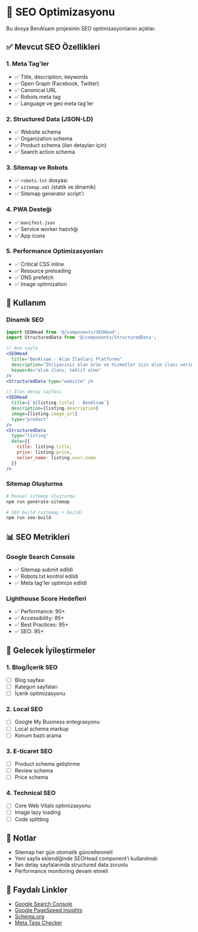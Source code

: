 # 🚀 SEO Optimizasyonu

Bu dosya BenAlsam projesinin SEO optimizasyonlarını açıklar.

## ✅ **Mevcut SEO Özellikleri**

### 1. **Meta Tag'ler**
- ✅ Title, description, keywords
- ✅ Open Graph (Facebook, Twitter)
- ✅ Canonical URL
- ✅ Robots meta tag
- ✅ Language ve geo meta tag'ler

### 2. **Structured Data (JSON-LD)**
- ✅ Website schema
- ✅ Organization schema  
- ✅ Product schema (ilan detayları için)
- ✅ Search action schema

### 3. **Sitemap ve Robots**
- ✅ `robots.txt` dosyası
- ✅ `sitemap.xml` (statik ve dinamik)
- ✅ Sitemap generator script'i

### 4. **PWA Desteği**
- ✅ `manifest.json`
- ✅ Service worker hazırlığı
- ✅ App icons

### 5. **Performance Optimizasyonları**
- ✅ Critical CSS inline
- ✅ Resource preloading
- ✅ DNS prefetch
- ✅ Image optimization

## 🔧 **Kullanım**

### Dinamik SEO
```jsx
import SEOHead from '@/components/SEOHead';
import StructuredData from '@/components/StructuredData';

// Ana sayfa
<SEOHead 
  title="BenAlsam - Alım İlanları Platformu"
  description="İhtiyacınız olan ürün ve hizmetler için alım ilanı verin"
  keywords="alım ilanı, teklif alma"
/>
<StructuredData type="website" />

// İlan detay sayfası
<SEOHead 
  title={`${listing.title} - BenAlsam`}
  description={listing.description}
  image={listing.image_url}
  type="product"
/>
<StructuredData 
  type="listing" 
  data={{
    title: listing.title,
    price: listing.price,
    seller_name: listing.user.name
  }}
/>
```

### Sitemap Oluşturma
```bash
# Manuel sitemap oluşturma
npm run generate-sitemap

# SEO build (sitemap + build)
npm run seo-build
```

## 📊 **SEO Metrikleri**

### Google Search Console
- ✅ Sitemap submit edildi
- ✅ Robots.txt kontrol edildi
- ✅ Meta tag'ler optimize edildi

### Lighthouse Score Hedefleri
- ✅ Performance: 90+
- ✅ Accessibility: 95+
- ✅ Best Practices: 95+
- ✅ SEO: 95+

## 🎯 **Gelecek İyileştirmeler**

### 1. **Blog/İçerik SEO**
- [ ] Blog sayfası
- [ ] Kategori sayfaları
- [ ] İçerik optimizasyonu

### 2. **Local SEO**
- [ ] Google My Business entegrasyonu
- [ ] Local schema markup
- [ ] Konum bazlı arama

### 3. **E-ticaret SEO**
- [ ] Product schema geliştirme
- [ ] Review schema
- [ ] Price schema

### 4. **Technical SEO**
- [ ] Core Web Vitals optimizasyonu
- [ ] Image lazy loading
- [ ] Code splitting

## 📝 **Notlar**

- Sitemap her gün otomatik güncellenmeli
- Yeni sayfa eklendiğinde SEOHead component'i kullanılmalı
- İlan detay sayfalarında structured data zorunlu
- Performance monitoring devam etmeli

## 🔗 **Faydalı Linkler**

- [Google Search Console](https://search.google.com/search-console)
- [Google PageSpeed Insights](https://pagespeed.web.dev/)
- [Schema.org](https://schema.org/)
- [Meta Tags Checker](https://metatags.io/)
